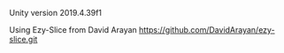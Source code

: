 Unity version 2019.4.39f1


Using Ezy-Slice from David Arayan
https://github.com/DavidArayan/ezy-slice.git
